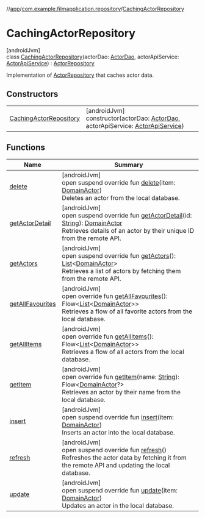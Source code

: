 //[app](../../../index.md)/[com.example.filmapplication.repository](../index.md)/[CachingActorRepository](index.md)

# CachingActorRepository

[androidJvm]\
class [CachingActorRepository](index.md)(actorDao: [ActorDao](../../com.example.filmapplication.data.database.actor/-actor-dao/index.md), actorApiService: [ActorApiService](../../com.example.filmapplication.network.actor/-actor-api-service/index.md)) : [ActorRepository](../-actor-repository/index.md)

Implementation of [ActorRepository](../-actor-repository/index.md) that caches actor data.

## Constructors

| | |
|---|---|
| [CachingActorRepository](-caching-actor-repository.md) | [androidJvm]<br>constructor(actorDao: [ActorDao](../../com.example.filmapplication.data.database.actor/-actor-dao/index.md), actorApiService: [ActorApiService](../../com.example.filmapplication.network.actor/-actor-api-service/index.md)) |

## Functions

| Name | Summary |
|---|---|
| [delete](delete.md) | [androidJvm]<br>open suspend override fun [delete](delete.md)(item: [DomainActor](../../com.example.filmapplication.domain/-domain-actor/index.md))<br>Deletes an actor from the local database. |
| [getActorDetail](get-actor-detail.md) | [androidJvm]<br>open suspend override fun [getActorDetail](get-actor-detail.md)(id: [String](https://kotlinlang.org/api/latest/jvm/stdlib/kotlin/-string/index.html)): [DomainActor](../../com.example.filmapplication.domain/-domain-actor/index.md)<br>Retrieves details of an actor by their unique ID from the remote API. |
| [getActors](get-actors.md) | [androidJvm]<br>open suspend override fun [getActors](get-actors.md)(): [List](https://kotlinlang.org/api/latest/jvm/stdlib/kotlin.collections/-list/index.html)&lt;[DomainActor](../../com.example.filmapplication.domain/-domain-actor/index.md)&gt;<br>Retrieves a list of actors by fetching them from the remote API. |
| [getAllFavourites](get-all-favourites.md) | [androidJvm]<br>open override fun [getAllFavourites](get-all-favourites.md)(): Flow&lt;[List](https://kotlinlang.org/api/latest/jvm/stdlib/kotlin.collections/-list/index.html)&lt;[DomainActor](../../com.example.filmapplication.domain/-domain-actor/index.md)&gt;&gt;<br>Retrieves a flow of all favorite actors from the local database. |
| [getAllItems](get-all-items.md) | [androidJvm]<br>open override fun [getAllItems](get-all-items.md)(): Flow&lt;[List](https://kotlinlang.org/api/latest/jvm/stdlib/kotlin.collections/-list/index.html)&lt;[DomainActor](../../com.example.filmapplication.domain/-domain-actor/index.md)&gt;&gt;<br>Retrieves a flow of all actors from the local database. |
| [getItem](get-item.md) | [androidJvm]<br>open override fun [getItem](get-item.md)(name: [String](https://kotlinlang.org/api/latest/jvm/stdlib/kotlin/-string/index.html)): Flow&lt;[DomainActor](../../com.example.filmapplication.domain/-domain-actor/index.md)?&gt;<br>Retrieves an actor by their name from the local database. |
| [insert](insert.md) | [androidJvm]<br>open suspend override fun [insert](insert.md)(item: [DomainActor](../../com.example.filmapplication.domain/-domain-actor/index.md))<br>Inserts an actor into the local database. |
| [refresh](refresh.md) | [androidJvm]<br>open suspend override fun [refresh](refresh.md)()<br>Refreshes the actor data by fetching it from the remote API and updating the local database. |
| [update](update.md) | [androidJvm]<br>open suspend override fun [update](update.md)(item: [DomainActor](../../com.example.filmapplication.domain/-domain-actor/index.md))<br>Updates an actor in the local database. |
